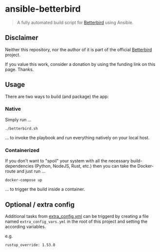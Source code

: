 # ansible-betterbird
> A fully automated build script for [Betterbird](https://www.betterbird.eu/) using Ansible.

## Disclaimer

Neither this repository, nor the author of it is part of the official [Betterbird](https://www.betterbird.eu/) project.

If you value this work, consider a donation by using the funding link on this page. Thanks.

## Usage

There are two ways to build (and package) the app:

### Native
Simply run ...

```./betterbird.sh```

... to invoke the playbook and run everything natively on your local host.

### Containerized
If you don't want to "spoil" your system with all the necessary build-dependencies (Python, NodeJS, Rust, etc.) then you can take the Docker-route and just run ...

```docker-compose up```

... to trigger the build inside a container.

## Optional / extra config

Additional tasks from [extra_config.yml](tasks/extra_config.yml) can be triggerd by creating a file named `extra_config_vars.yml` in the root of this project and setting the according variables.

e.g.

```
rustup_override: 1.53.0
```
